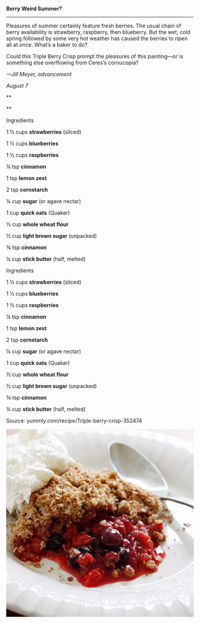 **Berry Weird Summer?**

****

Pleasures of summer certainly feature fresh berries. The usual chain of berry availability is strawberry, raspberry, then blueberry. But the wet, cold spring followed by some very hot weather has caused the berries to ripen all at once. What’s a baker to do?

Could this Triple Berry Crisp prompt the pleasures of this painting—or is something else overflowing from Ceres’s cornucopia?

*—Jill Meyer, advancement*

*August 7*

**

**

Ingredients

1 ½ cups **strawberries** (sliced) 

1 ½ cups **blueberries** 

1 ½ cups **raspberries** 

¼ tsp **cinnamon** 

1 tsp **lemon zest** 

2 tsp **cornstarch** 

¼ cup **sugar** (or agave nectar) 

1 cup **quick oats** (Quaker) 

½ cup **whole wheat flour** 

½ cup **light brown sugar** (unpacked) 

¾ tsp **cinnamon** 

¼ cup **stick butter** (half, melted) 

Ingredients

1 ½ cups **strawberries** (sliced) 

1 ½ cups **blueberries** 

1 ½ cups **raspberries** 

¼ tsp **cinnamon** 

1 tsp **lemon zest** 

2 tsp **cornstarch** 

¼ cup **sugar** (or agave nectar) 

1 cup **quick oats** (Quaker) 

½ cup **whole wheat flour** 

½ cup **light brown sugar** (unpacked) 

¾ tsp **cinnamon** 

¼ cup **stick butter** (half, melted) 

Source: yummly.com/recipe/Triple-berry-crisp-352474

![](../images/Meyer_NewsFlash_summerberryEDIT.jpg)
